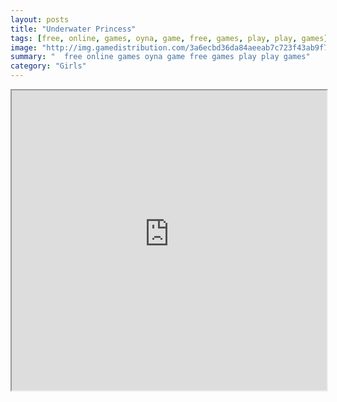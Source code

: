 ```yaml
---
layout: posts
title: "Underwater Princess"
tags: [free, online, games, oyna, game, free, games, play, play, games]
image: "http://img.gamedistribution.com/3a6ecbd36da84aeeab7c723f43ab9f7b.jpg"
summary: "  free online games oyna game free games play play games"
category: "Girls"
---
```




<iframe width="100%" height="480px;" src="http://flash.gamedistribution.com?game=3a6ecbd36da84aeeab7c723f43ab9f7b"></iframe>